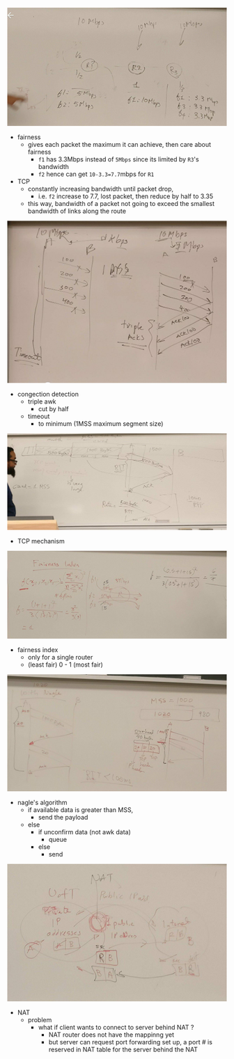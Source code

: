 



![](2017-11-02-13-50-24.png)
+ fairness
    + gives each packet the maximum it can achieve, then care about fairness
        + `f1` has 3.3Mbps instead of `5Mbps` since its limited by `R3`'s bandwidth 
        + `f2` hence can get `10-3.3=7.7`mbps for `R1`
+ TCP
    + constantly increasing bandwidth until packet drop, 
        + i.e. `f2` increase to 7.7, lost packet, then reduce by half to 3.35
    + this way, bandwidth of a packet not going to exceed the smallest bandwidth of links along the route



![](2017-11-02-14-15-32.png)
+ congection detection
    + triple awk
        + cut by half 
    + timeout 
        + to minimum (1MSS maximum segment size)


![](2017-11-02-14-25-04.png)
+ TCP mechanism


![](2017-11-03-11-23-54.png)
+ fairness index
    + only for a single router
    + (least fair) 0 - 1 (most fair)


![](2017-11-03-11-34-53.png)
+ nagle's algorithm
    + if available data is greater than MSS, 
        + send the payload
    + else 
        + if unconfirm data (not awk data)
            + queue
        + else 
            + send


![](2017-11-03-11-46-21.png)
+ NAT
    + problem   
        + what if client wants to connect to server behind NAT ?
            + NAT router does not have the mappinng yet
            + but server can request port forwarding set up, a port # is reserved in NAT table for the server behind the NAT